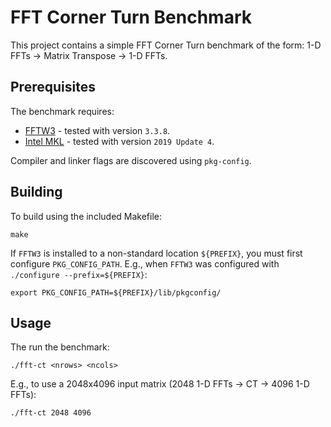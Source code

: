 FFT Corner Turn Benchmark
=========================

This project contains a simple FFT Corner Turn benchmark of the form:
1-D FFTs -> Matrix Transpose -> 1-D FFTs.

Prerequisites
-------------

The benchmark requires:

* [FFTW3](http://www.fftw.org/) - tested with version `3.3.8`.
* [Intel MKL](https://software.intel.com/mkl) - tested with version `2019 Update 4`.

Compiler and linker flags are discovered using `pkg-config`.

Building
--------

To build using the included Makefile:

	make

If `FFTW3` is installed to a non-standard location `${PREFIX}`, you must first
configure `PKG_CONFIG_PATH`. E.g., when `FFTW3` was configured with
`./configure --prefix=${PREFIX}`:

	export PKG_CONFIG_PATH=${PREFIX}/lib/pkgconfig/

Usage
-----

The run the benchmark:

	./fft-ct <nrows> <ncols>

E.g., to use a 2048x4096 input matrix (2048 1-D FFTs -> CT -> 4096 1-D FFTs):

	./fft-ct 2048 4096
